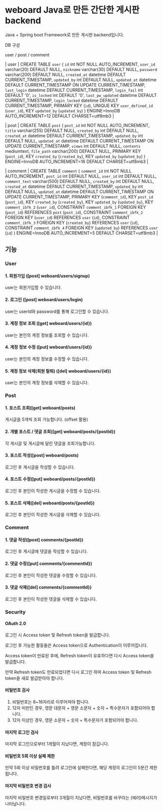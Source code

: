 # weboard Java로 만든 간단한 게시판 backend
Java + Spring boot Framework로 만든 게시판 backend입니다.

DB 구성

user / post / comment


| user  | CREATE TABLE `user` (
  `id` int NOT NULL AUTO_INCREMENT,
  `user_id` varchar(20) DEFAULT NULL,
  `nickname` varchar(30) DEFAULT NULL,
  `password` varchar(200) DEFAULT NULL,
  `created_at` datetime DEFAULT CURRENT_TIMESTAMP,
  `updated_by` int DEFAULT NULL,
  `updated_at` datetime DEFAULT CURRENT_TIMESTAMP ON UPDATE CURRENT_TIMESTAMP,
  `last_login` datetime DEFAULT CURRENT_TIMESTAMP,
  `login_fail` int DEFAULT '0',
  `is_locked` int DEFAULT '0',
  `last_pw_updated` datetime DEFAULT CURRENT_TIMESTAMP,
  `login_locked` datetime DEFAULT CURRENT_TIMESTAMP,
  PRIMARY KEY (`id`),
  UNIQUE KEY `user_defined_id` (`user_id`),
  KEY `updated_by` (`updated_by`)
) ENGINE=InnoDB AUTO_INCREMENT=12 DEFAULT CHARSET=utf8mb3 |

| post  | CREATE TABLE `post` (
  `post_id` int NOT NULL AUTO_INCREMENT,
  `title` varchar(255) DEFAULT NULL,
  `created_by` int DEFAULT NULL,
  `created_at` datetime DEFAULT CURRENT_TIMESTAMP,
  `updated_by` int DEFAULT NULL,
  `updated_at` datetime DEFAULT CURRENT_TIMESTAMP ON UPDATE CURRENT_TIMESTAMP,
  `views` int DEFAULT NULL,
  `contents` mediumtext,
  `file_path` varchar(200) DEFAULT NULL,
  PRIMARY KEY (`post_id`),
  KEY `created_by` (`created_by`),
  KEY `updated_by` (`updated_by`)
) ENGINE=InnoDB AUTO_INCREMENT=16 DEFAULT CHARSET=utf8mb3 |

| comment | CREATE TABLE `comment` (
  `comment_id` int NOT NULL AUTO_INCREMENT,
  `post_id` int DEFAULT NULL,
  `user_id` int DEFAULT NULL,
  `comment_text` varchar(500) DEFAULT NULL,
  `created_by` int DEFAULT NULL,
  `created_at` datetime DEFAULT CURRENT_TIMESTAMP,
  `updated_by` int DEFAULT NULL,
  `updated_at` datetime DEFAULT CURRENT_TIMESTAMP ON UPDATE CURRENT_TIMESTAMP,
  PRIMARY KEY (`comment_id`),
  KEY `post_id` (`post_id`),
  KEY `created_by` (`created_by`),
  KEY `updated_by` (`updated_by`),
  KEY `comment_ibfk_2` (`user_id`),
  CONSTRAINT `comment_ibfk_1` FOREIGN KEY (`post_id`) REFERENCES `post` (`post_id`),
  CONSTRAINT `comment_ibfk_2` FOREIGN KEY (`user_id`) REFERENCES `user` (`id`),
  CONSTRAINT `comment_ibfk_3` FOREIGN KEY (`created_by`) REFERENCES `user` (`id`),
  CONSTRAINT `comment_ibfk_4` FOREIGN KEY (`updated_by`) REFERENCES `user` (`id`)
) ENGINE=InnoDB AUTO_INCREMENT=5 DEFAULT CHARSET=utf8mb3 |


## 기능

### User
#### 1. 회원가입 ([post] weboard/users/signup)
user는 회원가입할 수 있습니다.
#### 2. 로그인 ([post] weboard/users/login)
user는 userId와 password를 통해 로그인할 수 있습니다.
#### 3. 계정 정보 조회 ([get] weboard/users/{id})
user는 본인의 계정 정보를 조회할 수 있습니다.
#### 4. 계정 정보 수정 ([put] weboard/users/{id})
user는 본인의 계정 정보를 수정할 수 있습니다.
#### 5. 계정 정보 삭제(회원 탈퇴) ([del] weboard/users/{id})
user는 본인의 계정 정보를 삭제할 수 있습니다.

### Post
#### 1. 포스트 조회([get] weboard/posts)
게시글을 5개씩 조회 가능합니다. (offset 활용)
#### 2. 개별 포스트 / 댓글 조회([get] weboard/posts/{postId})
각 게시글 및 게시글에 달린 댓글을 조회가능합니다.
#### 3. 포스트 작성([post] weboard/posts)
로그인 후 게시글을 작성할 수 있습니다.
#### 4. 포스트 수정([put] weboard/posts/{postId})
로그인 후 본인이 작성한 게시글을 수정할 수 있습니다.
#### 5. 포스트 삭제([del] weboard/posts/{postId})
로그인 후 본인이 작성한 게시글을 삭제할 수 있습니다.

### Comment
#### 1. 댓글 작성([post] comments/{postId})
로그인 후 게시글에 댓글을 작성할 수 있습니다.
#### 2. 댓글 수정([put] comments/{commentId})
로그인 후 본인이 작성한 댓글을 수정할 수 있습니다.
#### 3. 댓글 삭제([del] comments/{commentId})
로그인 후 본인이 작성한 댓글을 삭제할 수 있습니다.

### Security
#### OAuth 2.0
로그인 시 Access token 및 Refresh token을 발급합니다.

로그인 후 가능한 활동들은 Access token으로 Authentication이 이루어집니다.

Access token이 만료된 후에, Refresh token이 유효하다면 다시 Access token을 발급합니다.

만약 Refresh token도 만료되었다면 다시 로그인 하여 Access token 및 Refresh token을 새로 발급받아야 합니다.


#### 비밀번호 검사
1. 비밀번호는 8~16자리로 이루어져야 합니다.
2. 12자 미만인 경우, 영문 대문자 + 영문 소문자 + 숫자 + 특수문자가 포함되어야 합니다.
3. 12자 이상인 경우, 영문 소문자 + 숫자 + 특수문자가 포함되어야 합니다.

#### 마지막 로그인 검사
마지막 로그인으로부터 1개월이 지났다면, 계정이 잠깁니다.

#### 비밀번호 5회 이상 실패 제한
만약 5회 이상 비밀번호를 틀려 로그인에 실패한다면, 해당 계정의 로그인이 5분간 제한됩니다.

#### 마지막 비밀번호 변경 검사
마지막 비밀번호 변경일로부터 3개월이 지났다면, 비밀번호를 바꾸라는 (에러)메시지가 나타납니다.
